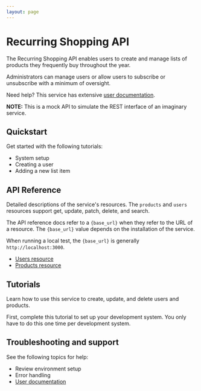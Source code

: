 ```yaml
---
layout: page
---
```


# Recurring Shopping API

The Recurring Shopping API enables users to create and manage lists of products they frequently buy throughout the year.

Administrators can manage users or allow users to subscribe or unsubscribe with a minimum of oversight.

Need help? This service has extensive [user documentation](https://eapearce.github.io/shopping_list/).

**NOTE:** This is a mock API to simulate the REST interface of an imaginary service.

## Quickstart

Get started with the following tutorials:

* System setup
* Creating a user
* Adding a new list item

## API Reference

Detailed descriptions of the service's resources. The `products` and `users` resources support get, update, patch, delete, and search.

The API reference docs refer to a `{base_url}` when they
refer to the URL of a resource. The `{base_url}` value depends
on the installation of the service.

When running a local test, the `{base_url}` is generally `http://localhost:3000`.

* [Users resource](./user/users.md)
* [Products resource](./product/products.md)

## Tutorials

Learn how to use this service to create, update, and delete users and products.

First, complete this tutorial to set up your development system. You only have to do this one time per development system.

## Troubleshooting and support

See the following topics for help:

* Review environment setup
* Error handling
* [User documentation](https://eapearce.github.io/shopping_list/)
